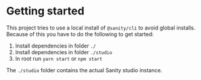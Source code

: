 # Getting started

This project tries to use a local install of `@sanity/cli` to avoid global installs. Because of this you have to do the following to get started:

1. Install dependencies in folder `./`
2. Install dependencies in folder `./studio`
3. In root run `yarn start` or `npm start`

The `./studio` folder contains the actual Sanity studio instance.